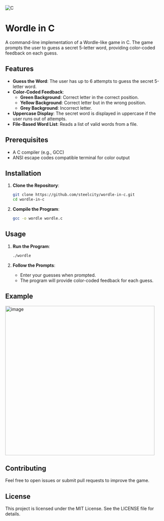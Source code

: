 <img src="https://img.shields.io/badge/C-00599C?style=for-the-badge&logo=c&logoColor=white" alt="C">

# Wordle in C
A command-line implementation of a Wordle-like game in C. The game prompts the user to guess a secret 5-letter word, providing color-coded feedback on each guess.

## Features

- **Guess the Word**: The user has up to 6 attempts to guess the secret 5-letter word.
- **Color-Coded Feedback**:
  - **Green Background**: Correct letter in the correct position.
  - **Yellow Background**: Correct letter but in the wrong position.
  - **Grey Background**: Incorrect letter.
- **Uppercase Display**: The secret word is displayed in uppercase if the user runs out of attempts.
- **File-Based Word List**: Reads a list of valid words from a file.

## Prerequisites

- A C compiler (e.g., GCC)
- ANSI escape codes compatible terminal for color output

## Installation

1. **Clone the Repository**:
    ```sh
    git clone https://github.com/steelcity/wordle-in-c.git
    cd wordle-in-c
    ```

2. **Compile the Program**:
    ```sh
    gcc -o wordle wordle.c
    ```

## Usage

1. **Run the Program**:
    ```sh
    ./wordle
    ```

2. **Follow the Prompts**:
   - Enter your guesses when prompted.
   - The program will provide color-coded feedback for each guess.

## Example

<img width="473" alt="image" src="https://github.com/user-attachments/assets/e5508f1a-d7b4-45b8-b151-28c2e5731ee4">


## Contributing
Feel free to open issues or submit pull requests to improve the game.

## License
This project is licensed under the MIT License. See the LICENSE file for details.

